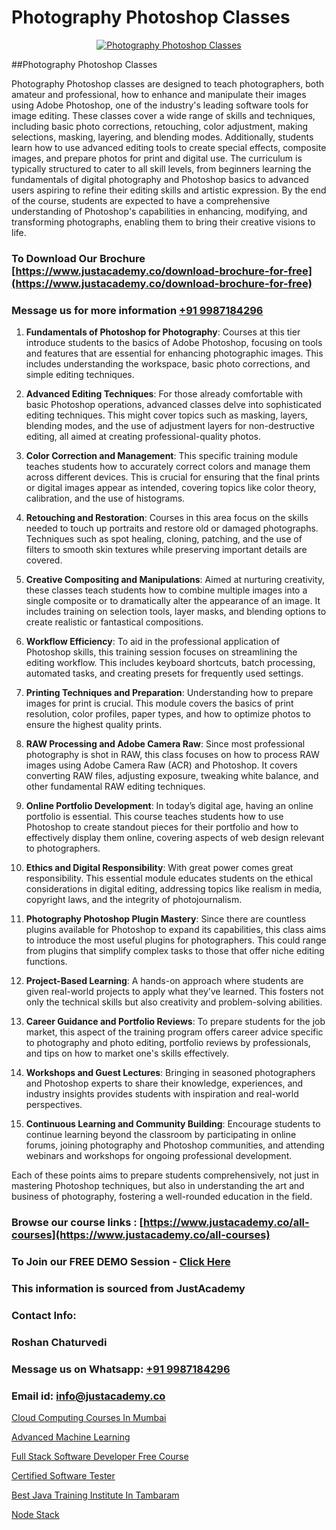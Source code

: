 # Photography Photoshop Classes

<p align="center">
  <a href="https://justacademy.co/course-detail/photoshop-training">
    <img src="https://justacademy.co/storage2/course_image/1676637576_course_image.webp" alt="Photography Photoshop Classes">
  </a>
</p>
##Photography Photoshop Classes

Photography Photoshop classes are designed to teach photographers, both amateur and professional, how to enhance and manipulate their images using Adobe Photoshop, one of the industry's leading software tools for image editing. These classes cover a wide range of skills and techniques, including basic photo corrections, retouching, color adjustment, making selections, masking, layering, and blending modes. Additionally, students learn how to use advanced editing tools to create special effects, composite images, and prepare photos for print and digital use. The curriculum is typically structured to cater to all skill levels, from beginners learning the fundamentals of digital photography and Photoshop basics to advanced users aspiring to refine their editing skills and artistic expression. By the end of the course, students are expected to have a comprehensive understanding of Photoshop's capabilities in enhancing, modifying, and transforming photographs, enabling them to bring their creative visions to life.
### To Download Our Brochure [https://www.justacademy.co/download-brochure-for-free](https://www.justacademy.co/download-brochure-for-free)
### Message us for more information [+91 9987184296](https://api.whatsapp.com/send?phone=919987184296)
1) **Fundamentals of Photoshop for Photography**: Courses at this tier introduce students to the basics of Adobe Photoshop, focusing on tools and features that are essential for enhancing photographic images. This includes understanding the workspace, basic photo corrections, and simple editing techniques.

2) **Advanced Editing Techniques**: For those already comfortable with basic Photoshop operations, advanced classes delve into sophisticated editing techniques. This might cover topics such as masking, layers, blending modes, and the use of adjustment layers for non-destructive editing, all aimed at creating professional-quality photos.

3) **Color Correction and Management**: This specific training module teaches students how to accurately correct colors and manage them across different devices. This is crucial for ensuring that the final prints or digital images appear as intended, covering topics like color theory, calibration, and the use of histograms.

4) **Retouching and Restoration**: Courses in this area focus on the skills needed to touch up portraits and restore old or damaged photographs. Techniques such as spot healing, cloning, patching, and the use of filters to smooth skin textures while preserving important details are covered.

5) **Creative Compositing and Manipulations**: Aimed at nurturing creativity, these classes teach students how to combine multiple images into a single composite or to dramatically alter the appearance of an image. It includes training on selection tools, layer masks, and blending options to create realistic or fantastical compositions.

6) **Workflow Efficiency**: To aid in the professional application of Photoshop skills, this training session focuses on streamlining the editing workflow. This includes keyboard shortcuts, batch processing, automated tasks, and creating presets for frequently used settings.

7) **Printing Techniques and Preparation**: Understanding how to prepare images for print is crucial. This module covers the basics of print resolution, color profiles, paper types, and how to optimize photos to ensure the highest quality prints.

8) **RAW Processing and Adobe Camera Raw**: Since most professional photography is shot in RAW, this class focuses on how to process RAW images using Adobe Camera Raw (ACR) and Photoshop. It covers converting RAW files, adjusting exposure, tweaking white balance, and other fundamental RAW editing techniques.

9) **Online Portfolio Development**: In today’s digital age, having an online portfolio is essential. This course teaches students how to use Photoshop to create standout pieces for their portfolio and how to effectively display them online, covering aspects of web design relevant to photographers.

10) **Ethics and Digital Responsibility**: With great power comes great responsibility. This essential module educates students on the ethical considerations in digital editing, addressing topics like realism in media, copyright laws, and the integrity of photojournalism.

11) **Photography Photoshop Plugin Mastery**: Since there are countless plugins available for Photoshop to expand its capabilities, this class aims to introduce the most useful plugins for photographers. This could range from plugins that simplify complex tasks to those that offer niche editing functions.

12) **Project-Based Learning**: A hands-on approach where students are given real-world projects to apply what they’ve learned. This fosters not only the technical skills but also creativity and problem-solving abilities.

13) **Career Guidance and Portfolio Reviews**: To prepare students for the job market, this aspect of the training program offers career advice specific to photography and photo editing, portfolio reviews by professionals, and tips on how to market one's skills effectively.

14) **Workshops and Guest Lectures**: Bringing in seasoned photographers and Photoshop experts to share their knowledge, experiences, and industry insights provides students with inspiration and real-world perspectives.

15) **Continuous Learning and Community Building**: Encourage students to continue learning beyond the classroom by participating in online forums, joining photography and Photoshop communities, and attending webinars and workshops for ongoing professional development.

Each of these points aims to prepare students comprehensively, not just in mastering Photoshop techniques, but also in understanding the art and business of photography, fostering a well-rounded education in the field.

### Browse our course links : [https://www.justacademy.co/all-courses](https://www.justacademy.co/all-courses) 
### To Join our FREE DEMO Session - [Click Here](https://www.justacademy.co/register-for-course-demo)


### This information is sourced from JustAcademy
### Contact Info:
### Roshan Chaturvedi
### Message us on Whatsapp: [+91 9987184296](https://api.whatsapp.com/send?phone=919987184296)
### Email id: [info@justacademy.co](mailto:info@justacademy.co)
                
[Cloud Computing Courses In Mumbai](https://www.linkedin.com/pulse/cloud-computing-courses-mumbai-justacademy-coimbatore-5ovhc?trackingId=kWYkKj4kJpuiEEm0UvXiuQ%3D%3D&lipi=urn%3Ali%3Apage%3Ad_flagship3_company_admin%3B2xJLL00LStCBWjG%2FybzIxQ%3D%3D)

[Advanced Machine Learning](https://www.linkedin.com/pulse/advanced-machine-learning-justacademy-bristol-iqjie?trackingId=%2B4dfWBUPE3rfX6XXiDj6%2Bw%3D%3D&lipi=urn%3Ali%3Apage%3Ad_flagship3_company_admin%3BuQw2P2SXTeivwplSXi08Jg%3D%3D)

[Full Stack Software Developer Free Course](https://medium.com/@AkashSingh2052/full-stack-software-developer-free-course-51d919fddc1b)

[Certified Software Tester](https://medium.com/@sagarawat89/certified-software-tester-d024e6136f9e)

[Best Java Training Institute In Tambaram](https://justacademyin.github.io/justacademy/best-java-training-institute-in-tambaram)

[Node Stack](https://justacademyin.github.io/justacademy/node-stack)

